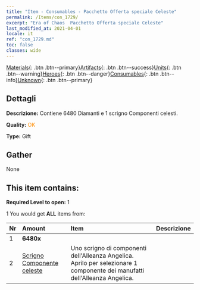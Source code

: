 ```yaml
---
title: "Item - Consumables - Pacchetto Offerta speciale Celeste"
permalink: /Items/con_1729/
excerpt: "Era of Chaos  Pacchetto Offerta speciale Celeste"
last_modified_at: 2021-04-01
locale: it
ref: "con_1729.md"
toc: false
classes: wide
---
```

 [Materials](/it/Items/){: .btn .btn--primary}[Artifacts](/it/Items/Artifacts/){: .btn .btn--success}[Units](/it/Items/Units/){: .btn .btn--warning}[Heroes](/it/Items/Heroes/){: .btn .btn--danger}[Consumables](/it/Items/Consumables/){: .btn .btn--info}[Unknown](/it/Items/Unknown/){: .btn .btn--primary}

## Dettagli
 **Descrizione:** Contiene 6480 Diamanti e 1 scrigno Componenti celesti.

 **Quality:** <span style="color: #FF8C00">OK</span>

 **Type:** Gift

## Gather

  None

## This item contains:

 **Required Level to open:** 1

 1 You would get **ALL** items  from:

  | Nr | Amount |     Item    | Descrizione |
  |:---|:-------|:------------|:-----------:|
  | 1 |  **6480x** | <i class="fas fa-gem"/> |  | 
  | 2 | [Scrigno Componente celeste](/it/Items/con_1354/) | Uno scrigno di componenti dell'Alleanza Angelica. Aprilo per selezionare 1 componente dei manufatti dell'Alleanza Angelica. | 
